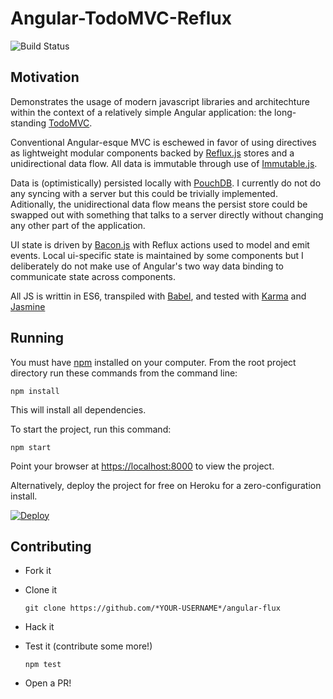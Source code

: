 # Angular-TodoMVC-Reflux

![Build Status](https://travis-ci.org/javamonn/Angular-TodoMVC-Redux.svg?branch=master)

## Motivation

Demonstrates the usage of modern javascript libraries and architechture within the
context of a relatively simple Angular application: the long-standing [TodoMVC](http://todomvc.com/).

Conventional Angular-esque MVC is eschewed in favor of using directives as lightweight 
modular components backed by [Reflux.js](https://github.com/spoike/refluxjs) stores and 
a unidirectional data flow. All data is immutable through use of [Immutable.js](https://github.com/facebook/immutable-js).

Data is (optimistically) persisted locally with [PouchDB](https://github.com/pouchdb/pouchdb). I 
currently do not do any syncing with a server but this could be trivially implemented.
Aditionally, the unidirectional data flow means the persist store could be swapped out
with something that talks to a server directly without changing any other part of the
application.

UI state is driven by [Bacon.js](https://github.com/baconjs/bacon.js/) with
Reflux actions used to model and emit events. Local ui-specific state is maintained by 
some components but I deliberately do not make use of Angular's two way data binding to
communicate state across components.

All JS is writtin in ES6, transpiled with [Babel](https://github.com/babel/babel), and tested
with [Karma](https://github.com/karma-runner/karma) and [Jasmine](https://github.com/jasmine/jasmine)

## Running

You must have [npm](https://www.npmjs.org/) installed on your computer.
From the root project directory run these commands from the command line:

    npm install

This will install all dependencies.

To start the project, run this command:

    npm start

Point your browser at [https://localhost:8000](https://localhost:8000) to
view the project.

Alternatively, deploy the project for free on Heroku for a zero-configuration install.

[![Deploy](https://www.herokucdn.com/deploy/button.png)](https://heroku.com/deploy)

## Contributing

- Fork it

- Clone it
    ```
    git clone https://github.com/*YOUR-USERNAME*/angular-flux
    ```

- Hack it

- Test it (contribute some more!)
    ```
    npm test
    ```

- Open a PR!

